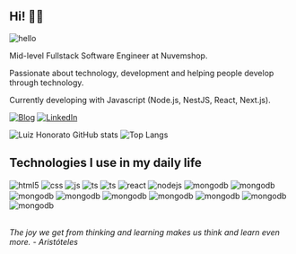 ## Hi! 👋🏾

![hello](https://github.com/LuizHonorato/LuizHonorato/assets/27831080/70610f77-bc10-448d-adef-97ad44e1bcb6)

Mid-level Fullstack Software Engineer at Nuvemshop.

Passionate about technology, development and helping people develop through technology.

Currently developing with Javascript (Node.js, NestJS, React, Next.js).

[![Blog](https://img.shields.io/website?label=luizhonorato.dev&style=for-the-badge&url=https://luizhonorato.dev/)](https://luizhonorato.dev)
[![LinkedIn](https://img.shields.io/badge/LinkedIn-0077B5?style=for-the-badge&logo=linkedin&logoColor=white)](https://www.linkedin.com/in/luiz-honorato)

![Luiz Honorato GitHub stats](https://github-readme-stats.vercel.app/api?username=LuizHonorato&show_icons=true&theme=dracula)
![Top Langs](https://github-readme-stats.vercel.app/api/top-langs/?username=LuizHonorato&layout=compact)

## Technologies I use in my daily life

<div style="display: inline_block">
  <img align="center" alt="html5" src="https://img.shields.io/badge/HTML5-E34F26?style=for-the-badge&logo=html5&logoColor=white" />
  <img align="center" alt="css" src="https://img.shields.io/badge/CSS3-1572B6?style=for-the-badge&logo=css3&logoColor=white" />
  <img align="center" alt="js" src="https://img.shields.io/badge/JavaScript-F7DF1E?style=for-the-badge&logo=javascript&logoColor=black" />
  <img align="center" alt="ts" src="https://img.shields.io/badge/TypeScript-007ACC?style=for-the-badge&logo=typescript&logoColor=white" />
  <img align="center" alt="ts" src="https://img.shields.io/badge/PHP-777BB4?style=for-the-badge&logo=php&logoColor=white" />
  <img align="center" alt="react" src="https://img.shields.io/badge/React-20232A?style=for-the-badge&logo=react&logoColor=61DAFB" />
  <img align="center" alt="nodejs" src="https://img.shields.io/badge/Node.js-43853D?style=for-the-badge&logo=node.js&logoColor=white" />
  <img align="center" alt="mongodb" src="https://img.shields.io/badge/PostgreSQL-316192?style=for-the-badge&logo=postgresql&logoColor=white" />
  <img align="center" alt="mongodb" src="https://img.shields.io/badge/MySQL-005C84?style=for-the-badge&logo=mysql&logoColor=white" />
  <img align="center" alt="mongodb" src="https://img.shields.io/badge/MongoDB-4EA94B?style=for-the-badge&logo=mongodb&logoColor=white" />
  <img align="center" alt="mongodb" src="https://img.shields.io/badge/Tailwind_CSS-38B2AC?style=for-the-badge&logo=tailwind-css&logoColor=white" />
  <img align="center" alt="mongodb" src="https://img.shields.io/badge/Amazon_AWS-232F3E?style=for-the-badge&logo=amazon-aws&logoColor=white" />
  <img align="center" alt="mongodb" src="https://img.shields.io/badge/Jest-323330?style=for-the-badge&logo=Jest&logoColor=white" />
  <img align="center" alt="mongodb" src="https://img.shields.io/badge/circleci-343434?style=for-the-badge&logo=circleci&logoColor=white" />
  <img align="center" alt="mongodb" src="https://img.shields.io/badge/GitHub_Actions-2088FF?style=for-the-badge&logo=github-actions&logoColor=white" />
  <img align="center" alt="mongodb" src="https://img.shields.io/badge/Prisma-3982CE?style=for-the-badge&logo=Prisma&logoColor=white" />
</div><br/>

<i>The joy we get from thinking and learning makes us think and learn even more. - Aristóteles</i>
